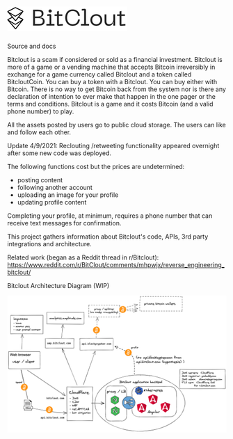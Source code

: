 # ![$BitClout](assets/img/camelcase_logo.svg)
Source and docs

Bitclout is a scam if considered or sold as a financial investment.  Bitclout is more of a game or a vending machine that accepts Bitcoin irreversibly in exchange for a game currency called Bitclout and a token called BitcloutCoin.  You can buy a token with a Bitclout.  You can buy either with Bitcoin.  There is no way to get Bitcoin back from the system nor is there any declaration of intention to ever make that happen in the one pager or the terms and conditions.  Bitclout is a game and it costs Bitcoin (and a valid phone number) to play.

All the assets posted by users go to public cloud storage.  The users can like and follow each other.  

Update 4/9/2021: Reclouting /retweeting functionality appeared overnight after some new code was deployed.

The following functions cost but the prices are undetermined:
- posting content
- following another account
- uploading an image for your profile
- updating profile content


Completing your profile, at minimum, requires a phone number that can receive text messages for confirmation.

This project gathers information about Bitclout's code, APIs, 3rd party integrations and architecture.

Related work (began as a Reddit thread in r/Bitclout):
https://www.reddit.com/r/BitClout/comments/mhpwjx/reverse_engineering_bitclout/

Bitclout Architecture Diagram (WIP)

![Bitclout Architecture](bitclout-arch-diagram-2021-04-08.png)

